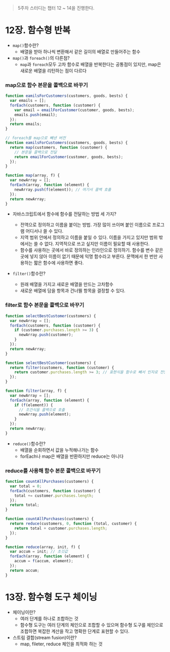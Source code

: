 > 5주차 스터디는 챕터 12 ~ 14을 진행한다.

# 12장. 함수형 반복

- `map()`함수란?
  - 배열을 받아 하나씩 변환해서 같은 길이의 배열로 만들어주는 함수
- `map()`과 `foreach()`의 다른점?
  - `map`과 `foreach`모두 고차 함수로 배열을 반복한다는 공통점이 있지만, map은 새로운 배열을 리턴하는 점이 다르다

### map으로 함수 본문을 콜백으로 바꾸기

```javascript
function eamilsForCustomers(customers, goods, bests) {
  var emails = [];
  forEach(customers, function (customer) {
    var email = emailForCustomer(customer, goods, bests);
    emails.push(email);
  });
  return emails;
}
```

```javascript
// foreach를 map으로 빼낸 버전
function eamilsForCustomers(customers, goods, bests) {
  return map(customers, function (customer) {
    // 본문을 콜백으로 전달
    return emailForCustomer(customer, goods, bests);
  });
}

function map(array, f) {
  var newArray = [];
  forEach(array, function (element) {
    newArray.push(f(element)); // 여기서 콜백 호출
  });
  return newArray;
}
```

- 자바스크립트에서 함수에 함수를 전달하는 방법 세 가지?

  - 전역으로 정의하고 이름을 붙이는 방법. 가장 많이 쓰이며 붙인 이름으로 프로그램 어디서나 쓸 수 있다.
  - 지역 범위 안에서 정의하고 이름을 붙일 수 있다. 이름을 가지고 있지만 범위 밖에서는 쓸 수 없다. 지역적으로 쓰고 싶지만 이름이 필요할 때 사용한다.
  - 함수를 사용하는 곳에서 바로 정의하는 인라인으로 정의하기. 함수를 변수 같은 곳에 넣지 않아 이름이 없기 때문에 익명 함수라고 부른다. 문맥에서 한 번만 사용하는 짧은 함수에 사용하면 좋다.

- `filter()`함수란?
  - 원래 배열을 가지고 새로운 배열을 만드는 고차함수
  - 새로운 배열에 담을 항목과 건너뛸 항목을 결정할 수 있다.

### filter로 함수 본문을 콜백으로 바꾸기

```javascript
function selectBestCustomer(customers) {
  var newArray = [];
  forEach(customers, function (customer) {
    if (customer.purchases.length >= 3) {
      newArray.push(customer);
    }
  });
  return newArray;
}
```

```javascript
function selectBestCustomer(customers) {
  return filter(customers, function (customer) {
    return customer.purchases.length >= 3; // 표현식을 함수로 빼서 인자로 전달
  });
}

function filter(array, f) {
  var newArray = [];
  forEach(array, function (element) {
    if (f(element)) {
      // 조건식을 콜백으로 호출
      newArray.push(element);
    }
  });
  return newArray;
}
```

- `reduce()`함수란?
  - 배열을 순회하면서 값을 누적해나가는 함수
  - forEach나 map은 배열을 반환하지만 reduce는 아니다

### reduce를 사용해 함수 본문 콜백으로 바꾸기

```javascript
function countAllPurchases(customers) {
  var total = 0;
  forEach(customers, function (customer) {
    total += customer.purchases.length;
  });
  return total;
}
```

```javascript
function countAllPurchases(customers) {
  return reduce(customers, 0, function (total, customer) {
    return total + customer.purchases.length;
  });
}

function reduce(array, init, f) {
  var accum = init; // 초깃값
  forEach(array, function (element) {
    accum = f(accum, element);
  });
  return accum;
}
```

# 13장. 함수형 도구 체이닝

- 체이닝이란?
  - 여러 단계를 하나로 조합하는 것
  - 함수형 도구는 여러 단계의 체인으로 조합할 수 있으며 함수형 도구를 체인으로 조합하면 복잡한 계산을 작고 명확한 단계로 표현할 수 있다.
- 스트림 결합(stream fusion)이란?
  - map, fileter, reduce 체인을 최적화 하는 것
